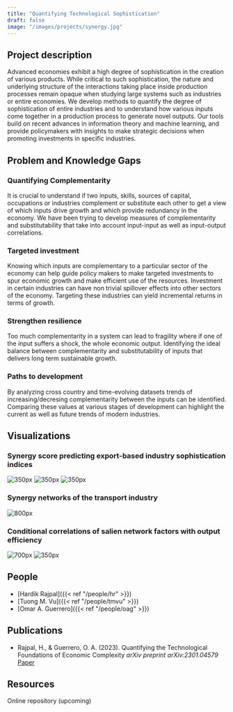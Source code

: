 ```yaml
---
title: "Quantifying Technological Sophistication"
draft: false
image: "/images/projects/synergy.jpg"
---
```




## Project description

Advanced economies exhibit a high degree of sophistication in the creation of various products.
While critical to such sophistication, the nature and underlying structure of the interactions taking place inside production processes remain opaque when studying large systems such as industries or entire economies.
We develop methods to quantify the degree of sophistication of entire industries and to understand how various inputs come together in a production process to generate novel outputs.
Our tools build on recent advances in information theory and machine learning, and provide policymakers with insights to make strategic decisions when promoting investments in specific industries.


## Problem and Knowledge Gaps
### Quantifying Complementarity
It is crucial to understand if two inputs, skills, sources of capital, occupations or industries complement or substitute each other to get a view of which inputs drive growth and which provide redundancy in the economy.
We have been trying to develop measures of complementarity and substitutability that take into account input-input as well as input-output correlations.
### Targeted investment
Knowing which inputs are complementary to a particular sector of the economy can help guide policy makers to make targeted investments to spur economic growth and make efficient use of the resources.
Investment in certain industries can have non trivial spillover effects into other sectors of the economy. Targeting these industries can yield incremental returns in terms of growth.
### Strengthen resilience
Too much complementarity in a system can lead to fragility where if one of the input suffers a shock, the whole economic output.
Identifying the ideal balance between complementarity and substitutability of inputs that delivers long term sustainable growth.
### Paths to development
By analyzing cross country and time-evolving datasets trends of increasing/decresing complementarity between the inputs can be identified.
Comparing these values at various stages of development can highlight the current as well as future trends of modern industries.

## Visualizations

### Synergy score predicting export-based industry sophistication indices
![](/images/projects/log_industry_fitness_synergy.jpg "350px") ![](/images/projects/log_industry_genepy_synergy.jpg "350px") ![](/images/projects/industry_complexity_synergy.jpg "350px")

### Synergy networks of the transport industry
![](/images/projects/community_plot2.jpg "800px")

### Conditional correlations of salien network factors with output efficiency
![](/images/projects/factor_scatter.jpg "700px") ![](/images/projects/Factor_corrs.jpg "350px")





## People

* [Hardik Rajpal]({{< ref "/people/hr" >}}) 
* [Tuong M. Vu]({{< ref "/people/tmvu" >}}) 
* [Omar A. Guerrero]({{< ref "/people/oag" >}}) 

## Publications

* Rajpal, H., & Guerrero, O. A. (2023). Quantifying the Technological Foundations of Economic Complexity *arXiv preprint arXiv:2301.04579* [Paper](https://arxiv.org/abs/2301.04579)

## Resources

Online repository (upcoming)
